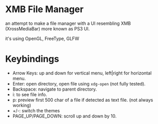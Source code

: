 # XMB File Manager

an attempt to make a file manager with a UI resembling XMB (XrossMediaBar) more known as PS3 UI.

it's using OpenGL, FreeType, GLFW

# Keybindings

- Arrow Keys: up and down for vertical menu, left|right for horizontal menu.
- Enter: open directory, open file using `xdg-open` (not fully tested).
- Backspace: navigate to parent directory.
- i: to see file info.
- p: preview first 500 char of a file if detected as text file. (not always working)
- +/-: switch the themes
- PAGE_UP/PAGE_DOWN: scroll up and down by 10.

